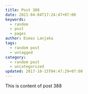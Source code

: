 ```yaml
---
title: Post 388
date: 2021-04-04T17:24:47+07:00
keywords:
  - random
  - post
  - pages
author: Dimas Lanjaka
tags:
  - random post
  - untagged
category:
  - random post
  - uncategorized
updated: 2017-10-15T04:47:29+07:00
---
```

This is content of post 388
